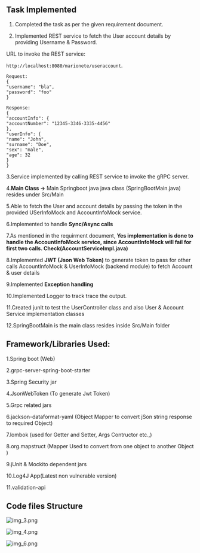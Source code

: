 ## Task Implemented
1.  Completed the task as per the given requirement document.

2.  Implemented REST service to fetch the User account details by providing
Username & Password.

URL to invoke the REST service:

```http://localhost:8080/marionete/useraccount```.

```
Request:
{
"username": "bla",
"password": "foo"
}

Response:
{
"accountInfo": {
"accountNumber": "12345-3346-3335-4456"
},
"userInfo": {
"name": "John",
"surname": "Doe",
"sex": "male",
"age": 32
}
}
```

3.Service implemented by calling REST service to invoke the gRPC server.

4.**Main Class ->** Main Springboot java java class (SpringBootMain.java) resides under Src/Main 

5.Able to fetch the User and account details by passing the token in the provided USerInfoMock and AccountInfoMock service.

6.Implemented to handle **Sync/Async calls**

7.As mentioned in the requirment document, **Yes implementation is done to
handle the AccountInfoMock service, since AccountInfoMock will fail for first two 
calls. Check(AccountServiceImpl.java)**

8.Implemented **JWT (Json Web Token)** to generate token to pass for other calls 
AccountInfoMock & UserInfoMock (backend module) to fetch Account & user details

9.Implemented **Exception handling**

10.Implemented Logger to track trace the output.

11.Created junIt to test the UserController class and also User & Account Service implementation classes

12.SpringBootMain is the main class resides inside Src/Main folder

##  Framework/Libraries Used:
1.Spring boot (Web)

2.grpc-server-spring-boot-starter

3.Spring Security jar

4.JsonWebToken (To generate Jwt Token)

5.Grpc related jars

6.jackson-dataformat-yaml (Object Mapper to convert jSon string response to required Object)

7.lombok (used for Getter and Setter, Args Contructor etc.,)

8.org.mapstruct (Mapper Used to convert from one object to another Object )

9.jUnit & Mockito dependent jars

10.Log4J App(Latest non vulnerable version)

11.validation-api

## Code files Structure 
![img_3.png](img_3.png)

![img_4.png](img_4.png)

![img_6.png](img_6.png)

